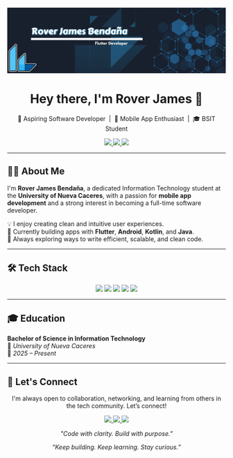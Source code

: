 ![](images/bgbanner100.png)
<h1 align="center">Hey there, I'm Rover James 👋</h1>

<p align="center">
  🚀 Aspiring Software Developer &nbsp;|&nbsp; 📱 Mobile App Enthusiast &nbsp;|&nbsp; 🎓 BSIT Student  
</p>

<p align="center">
  <a href="mailto:dev.ccroutier1@gmail.com">
    <img src="https://img.shields.io/badge/Email-dev.ccroutier1@gmail.com-D14836?style=for-the-badge&logo=gmail&logoColor=white" />
  </a>
  <a href="https://twitter.com/ccroutier1">
    <img src="https://img.shields.io/badge/Twitter-@ccroutier1-1DA1F2?style=for-the-badge&logo=twitter&logoColor=white" />
  </a>
  <a href="https://www.linkedin.com/in/rover-james-benda%C3%B1a-461942270/">
    <img src="https://img.shields.io/badge/LinkedIn-Rover%20James%20Bendaña-0077B5?style=for-the-badge&logo=linkedin&logoColor=white" />
  </a>
</p>

---

## 👨‍💻 About Me

I'm **Rover James Bendaña**, a dedicated Information Technology student at the **University of Nueva Caceres**, with a passion for **mobile app development** and a strong interest in becoming a full-time software developer.

💡 I enjoy creating clean and intuitive user experiences.  
📱 Currently building apps with **Flutter**, **Android**, **Kotlin**, and **Java**.  
🧠 Always exploring ways to write efficient, scalable, and clean code.

---

## 🛠️ Tech Stack

<p align="center">
  <img src="https://img.shields.io/badge/Android-3DDC84?style=for-the-badge&logo=android&logoColor=white" />
  <img src="https://img.shields.io/badge/Kotlin-7F52FF?style=for-the-badge&logo=kotlin&logoColor=white" />
  <img src="https://img.shields.io/badge/Java-ED8B00?style=for-the-badge&logo=java&logoColor=white" />
  <img src="https://img.shields.io/badge/Dart-0175C2?style=for-the-badge&logo=dart&logoColor=white" />
  <img src="https://img.shields.io/badge/Flutter-02569B?style=for-the-badge&logo=flutter&logoColor=white" />
</p>

---

## 🎓 Education

**Bachelor of Science in Information Technology**  
📍 *University of Nueva Caceres*  
📅 *2025 – Present*

---

## 🤝 Let's Connect

<p align="center">
  I'm always open to collaboration, networking, and learning from others in the tech community. Let’s connect!
</p>

<p align="center">
  <a href="mailto:dev.ccroutier1@gmail.com">
    <img src="https://img.shields.io/badge/Email-Message%20Me-red?style=for-the-badge&logo=gmail&logoColor=white" />
  </a>
  <a href="https://twitter.com/ccroutier1">
    <img src="https://img.shields.io/badge/Twitter-Follow-blue?style=for-the-badge&logo=twitter&logoColor=white" />
  </a>
  <a href="https://www.linkedin.com/in/rover-james-benda%C3%B1a-461942270/">
    <img src="https://img.shields.io/badge/LinkedIn-Connect-blue?style=for-the-badge&logo=linkedin&logoColor=white" />
  </a>
</p>


<p align="center">
  <em>"Code with clarity. Build with purpose."</em>
</p>


<p align="center">
  <em>“Keep building. Keep learning. Stay curious.”</em>
</p>
